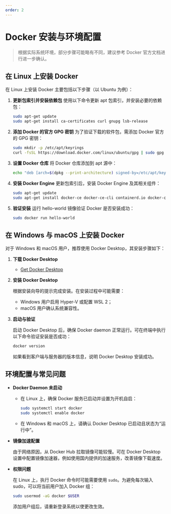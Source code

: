 ```yaml
---
order: 2
---
```


# Docker 安装与环境配置

> 根据实际系统环境，部分步骤可能略有不同，建议参考 Docker 官方文档进行进一步确认。

## 在 Linux 上安装 Docker

在 Linux 上安装 Docker 主要包括以下步骤（以 Ubuntu 为例）：

1. **更新包索引并安装依赖包**
   使用以下命令更新 apt 包索引，并安装必要的依赖包：

   ```bash
   sudo apt-get update
   sudo apt-get install ca-certificates curl gnupg lsb-release
   ```

2. **添加 Docker 的官方 GPG 密钥**
   为了验证下载的软件包，需添加 Docker 官方的 GPG 密钥：

   ```bash
   sudo mkdir -p /etc/apt/keyrings
   curl -fsSL https://download.docker.com/linux/ubuntu/gpg | sudo gpg --dearmor -o /etc/apt/keyrings/docker.gpg
   ```

3. **设置 Docker 仓库**
   将 Docker 仓库添加到 apt 源中：

   ```bash
   echo "deb [arch=$(dpkg --print-architecture) signed-by=/etc/apt/keyrings/docker.gpg] https://download.docker.com/linux/ubuntu $(lsb_release -cs) stable" | sudo tee /etc/apt/sources.list.d/docker.list > /dev/null
   ```

4. **安装 Docker Engine**
   更新包索引后，安装 Docker Engine 及其相关组件：

   ```bash
   sudo apt-get update
   sudo apt-get install docker-ce docker-ce-cli containerd.io docker-compose-plugin
   ```

5. **验证安装**
   运行 hello-world 镜像验证 Docker 是否安装成功：

   ```bash
   sudo docker run hello-world
   ```

## 在 Windows 与 macOS 上安装 Docker

对于 Windows 和 macOS 用户，推荐使用 Docker Desktop，其安装步骤如下：

1. **下载 Docker Desktop**

   - [Get Docker Desktop](https://docs.docker.com/get-started/introduction/get-docker-desktop/)

2. **安装 Docker Desktop**

   根据安装向导的提示完成安装。在安装过程中可能需要：

   - Windows 用户启用 Hyper-V 或配置 WSL 2；
   - macOS 用户确认系统兼容性。

3. **启动与验证**

   启动 Docker Desktop 后，确保 Docker daemon 正常运行。可在终端中执行以下命令验证安装是否成功：

   ```bash
   docker version
   ```

   如果看到客户端与服务器的版本信息，说明 Docker Desktop 安装成功。

## 环境配置与常见问题

- **Docker Daemon 未启动**

  - 在 Linux 上，确保 Docker 服务已启动并设置为开机自启：

    ```bash
    sudo systemctl start docker
    sudo systemctl enable docker
    ```

  - 在 Windows 和 macOS 上，请确认 Docker Desktop 已启动且状态为“运行中”。

- **镜像加速配置**

  由于网络原因，从 Docker Hub 拉取镜像可能较慢。可在 Docker Desktop 设置中配置镜像加速器，例如使用国内提供的加速服务，改善镜像下载速度。

- **权限问题**

  在 Linux 上，执行 Docker 命令时可能需要使用 `sudo`。为避免每次输入 sudo，可以将当前用户加入 Docker 组：

  ```bash
  sudo usermod -aG docker $USER
  ```

  添加用户组后，请重新登录系统以使更改生效。
